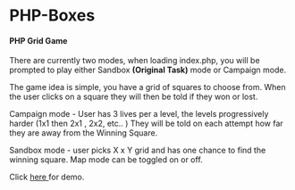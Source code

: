 # PHP-Boxes

<h4>PHP Grid Game </h4>

<p> There are currently two modes, when loading index.php, you will be prompted to play either Sandbox <strong>(Original Task)</strong> mode or Campaign mode.</p>

<p> The game idea is simple, you have a grid of squares to choose from. When the user clicks on a square they will then be told if they won or lost. </p>

Campaign mode - User has 3 lives per a level, the levels progressively harder (1x1 then 2x1 , 2x2, etc.. ) They will be told on each attempt how far they are away from the Winning Square.

Sandbox mode - user picks X x Y grid and has one chance to find the winning square. Map mode can be toggled on or off. 

<p> Click <a href="http://banuscv.co.uk/PHP%20Grid%20Game/" target="_blank"> here </a> for demo. </p>

